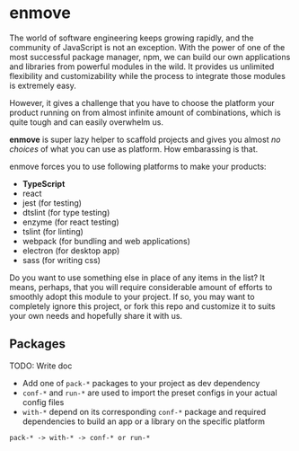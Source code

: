 
# enmove

The world of software engineering keeps growing rapidly, and the community of JavaScript is not an exception. With the power of one of the most successful package manager, npm, we can build our own applications and libraries from powerful modules in the wild. It provides us unlimited flexibility and customizability while the process to integrate those modules is extremely easy.

However, it gives a challenge that you have to choose the platform your product running on from almost infinite amount of combinations, which is quite tough and can easily overwhelm us.

**enmove** is super lazy helper to scaffold projects and gives you almost *no choices* of what you can use as platform. How embarassing is that.

enmove forces you to use following platforms to make your products:

- **TypeScript**
- react
- jest (for testing)
- dtslint (for type testing)
- enzyme (for react testing)
- tslint (for linting)
- webpack (for bundling and web applications)
- electron (for desktop app)
- sass (for writing css)

Do you want to use something else in place of any items in the list? It means, perhaps, that you will require considerable amount of efforts to smoothly adopt this module to your project. If so, you may want to completely ignore this project, or fork this repo and customize it to suits your own needs and hopefully share it with us.

## Packages

TODO: Write doc

- Add one of `pack-*` packages to your project as dev dependency
- `conf-*` and `run-*` are used to import the preset configs in your actual config files
- `with-*` depend on its corresponding `conf-*` package and required dependencies to build an app or a library on the specific platform

```
pack-* -> with-* -> conf-* or run-*
```
